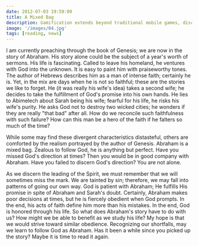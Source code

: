```yaml
---
date: 2012-07-03 19:59:09
title: A Mixed Bag
description: Gamification extends beyond traditional mobile games, discovering innovative strategies to incorporate game-like elements into non-gaming apps for enhanced
image: '/images/04.jpg'
tags: [reading, news]
---
```


I am currently preaching through the book of Genesis; we are now in the story of Abraham. His story alone could be the subject of a year's worth of sermons. His life is fascinating. Called to leave his homeland, he ventures with God into the unknown. It is easy to paint him with praiseworthy tones.  The author of Hebrews describes him as a man of intense faith; certainly he is. Yet, in the mix are days when he is not so faithful; these are the stories we like to forget. He (it was really his wife's idea) takes a second wife; he decides to take the fulfillment of God's promise into his own hands. He lies to Abimelech about Sarah being his wife; fearful for his life, he risks his wife's purity. He asks God not to destroy two wicked cities; he wonders if they are really "that bad" after all. How do we reconcile such faithfulness with such failure? How can this man be a hero of the faith if he falters so much of the time?

While some may find these divergent characteristics distasteful, others are comforted by the realism portrayed by the author of Genesis. Abraham is a mixed bag. Zealous to follow God, he is anything but perfect. Have you missed God's direction at times? Then you would be in good company with Abraham. Have you failed to discern God's direction? You are not alone. 

As we discern the leading of the Spirit, we must remember that we will sometimes miss the mark. We are tainted by sin; therefore, we may fall into patterns of going our own way. God is patient with Abraham; He fulfills His promise in spite of Abraham and Sarah's doubt. Certainly, Abraham makes poor decisions at times, but he is fiercely obedient when God prompts. In the end, his acts of faith define him more than his mistakes. In the end, God is honored through his life. So what does Abraham's story have to do with us? How might we be able to benefit as we study his life? My hope is that we would strive toward similar obedience. Recognizing our shortfalls, may we learn to follow God as Abraham. Has it been a while since you picked up the story? Maybe it is time to read it again.
